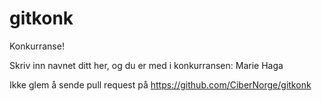 gitkonk
=======

Konkurranse!

Skriv inn navnet ditt her, og du er med i konkurransen:
Marie Haga


Ikke glem å sende pull request på https://github.com/CiberNorge/gitkonk
